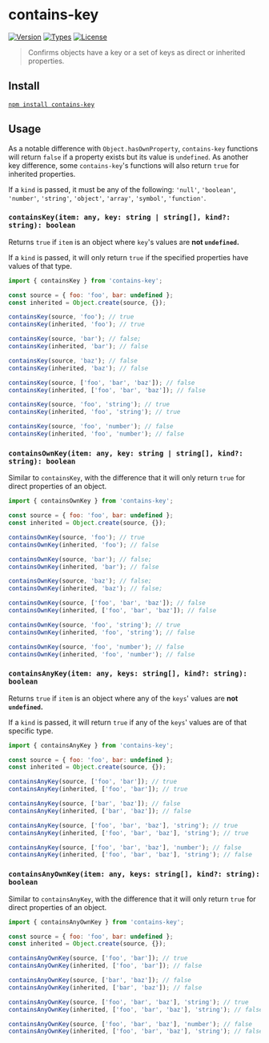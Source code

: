 # contains-key

[![Version](https://img.shields.io/npm/v/contains-key.svg)](https://www.npmjs.com/package/contains-key)
[![Types](https://img.shields.io/npm/types/contains-key.svg)](https://www.npmjs.com/package/contains-key)
[![License](https://img.shields.io/github/license/rafamel/utils.svg)](https://github.com/rafamel/utils/blob/master/LICENSE)

> Confirms objects have a key or a set of keys as direct or inherited properties.

## Install

[`npm install contains-key`](https://www.npmjs.com/package/contains-key)

## Usage

As a notable difference with `Object.hasOwnProperty`, `contains-key` functions will return `false` if a property exists but its value is `undefined`. As another key difference, some `contains-key`'s functions will also return `true` for inherited properties.

If a `kind` is passed, it must be any of the following: `'null'`, `'boolean'`, `'number'`, `'string'`, `'object'`, `'array'`, `'symbol'`, `'function'`.

### `containsKey(item: any, key: string | string[], kind?: string): boolean`

Returns `true` if `item` is an object where `key`'s values are **not `undefined`.**

If a `kind` is passed, it will only return `true` if the specified properties have values of that type.

```javascript
import { containsKey } from 'contains-key';

const source = { foo: 'foo', bar: undefined };
const inherited = Object.create(source, {});

containsKey(source, 'foo'); // true
containsKey(inherited, 'foo'); // true

containsKey(source, 'bar'); // false;
containsKey(inherited, 'bar'); // false

containsKey(source, 'baz'); // false
containsKey(inherited, 'baz'); // false

containsKey(source, ['foo', 'bar', 'baz']); // false
containsKey(inherited, ['foo', 'bar', 'baz']); // false

containsKey(source, 'foo', 'string'); // true
containsKey(inherited, 'foo', 'string'); // true

containsKey(source, 'foo', 'number'); // false
containsKey(inherited, 'foo', 'number'); // false
```

### `containsOwnKey(item: any, key: string | string[], kind?: string): boolean`

Similar to `containsKey`, with the difference that it will only return `true` for direct properties of an object.

```javascript
import { containsOwnKey } from 'contains-key';

const source = { foo: 'foo', bar: undefined };
const inherited = Object.create(source, {});

containsOwnKey(source, 'foo'); // true
containsOwnKey(inherited, 'foo'); // false

containsOwnKey(source, 'bar'); // false;
containsOwnKey(inherited, 'bar'); // false

containsOwnKey(source, 'baz'); // false;
containsOwnKey(inherited, 'baz'); // false;

containsOwnKey(source, ['foo', 'bar', 'baz']); // false
containsOwnKey(inherited, ['foo', 'bar', 'baz']); // false

containsOwnKey(source, 'foo', 'string'); // true
containsOwnKey(inherited, 'foo', 'string'); // false

containsOwnKey(source, 'foo', 'number'); // false
containsOwnKey(inherited, 'foo', 'number'); // false
```

### `containsAnyKey(item: any, keys: string[], kind?: string): boolean`

Returns `true` if `item` is an object where any of the `keys`' values are **not `undefined`.**

If a `kind` is passed, it will return `true` if any of the `keys`' values are of that specific type.

```javascript
import { containsAnyKey } from 'contains-key';

const source = { foo: 'foo', bar: undefined };
const inherited = Object.create(source, {});

containsAnyKey(source, ['foo', 'bar']); // true
containsAnyKey(inherited, ['foo', 'bar']); // true

containsAnyKey(source, ['bar', 'baz']); // false
containsAnyKey(inherited, ['bar', 'baz']); // false

containsAnyKey(source, ['foo', 'bar', 'baz'], 'string'); // true
containsAnyKey(inherited, ['foo', 'bar', 'baz'], 'string'); // true

containsAnyKey(source, ['foo', 'bar', 'baz'], 'number'); // false
containsAnyKey(inherited, ['foo', 'bar', 'baz'], 'string'); // false
```

### `containsAnyOwnKey(item: any, keys: string[], kind?: string): boolean`

Similar to `containsAnyKey`, with the difference that it will only return `true` for direct properties of an object.

```javascript
import { containsAnyOwnKey } from 'contains-key';

const source = { foo: 'foo', bar: undefined };
const inherited = Object.create(source, {});

containsAnyOwnKey(source, ['foo', 'bar']); // true
containsAnyOwnKey(inherited, ['foo', 'bar']); // false

containsAnyOwnKey(source, ['bar', 'baz']); // false
containsAnyOwnKey(inherited, ['bar', 'baz']); // false

containsAnyOwnKey(source, ['foo', 'bar', 'baz'], 'string'); // true
containsAnyOwnKey(inherited, ['foo', 'bar', 'baz'], 'string'); // false

containsAnyOwnKey(source, ['foo', 'bar', 'baz'], 'number'); // false
containsAnyOwnKey(inherited, ['foo', 'bar', 'baz'], 'string'); // false
```
